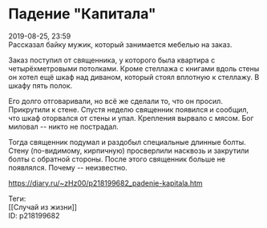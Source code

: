Падение "Капитала"
===================

   
 2019-08-25, 23:59   
  Рассказал байку мужик, который занимается мебелью на заказ.   
   
 Заказ поступил от священника, у которого была квартира с четырёхметровыми потолками. Кроме стеллажа с книгами вдоль стены он хотел ещё шкаф над диваном, который стоял вплотную к стеллажу. В шкафу пять полок.   
   
 Его долго отговаривали, но всё же сделали то, что он просил. Прикрутили к стене. Спустя неделю священник появился и сообщил, что шкаф оторвался от стены и упал. Крепления вырвало с мясом. Бог миловал -- никто не пострадал.   
   
 Тогда священник подумал и раздобыл специальные длинные болты. Стену (по-видимому, кирпичную) просверлили насквозь и закрутили болты с обратной стороны. После этого священник больше не появлялся. Почему -- неизвестно.   
    
 <https://diary.ru/~zHz00/p218199682_padenie-kapitala.htm>   
   
 Теги:   
 [[Случай из жизни]]   
 ID: p218199682